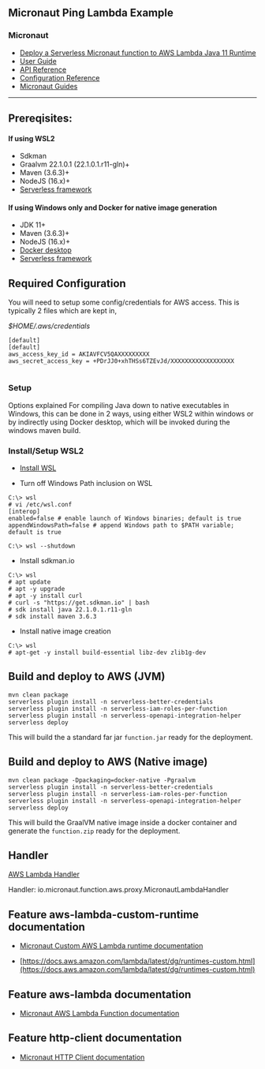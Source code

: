 ## Micronaut Ping Lambda Example

### Micronaut

- [Deploy a Serverless Micronaut function to AWS Lambda Java 11 Runtime](https://guides.micronaut.io/latest/mn-serverless-function-aws-lambda-maven-java.html)
- [User Guide](https://docs.micronaut.io/3.5.2/guide/index.html)
- [API Reference](https://docs.micronaut.io/3.5.2/api/index.html)
- [Configuration Reference](https://docs.micronaut.io/3.5.2/guide/configurationreference.html)
- [Micronaut Guides](https://guides.micronaut.io/index.html)
---

## Prereqisites:

#### If using WSL2
- Sdkman
- Graalvm 22.1.0.1 (22.1.0.1.r11-gln)+
- Maven (3.6.3)+
- NodeJS (16.x)+
- [Serverless framework](https://www.serverless.com/framework/docs/getting-started)

#### If using Windows only and Docker for native image generation
- JDK 11+
- Maven (3.6.3)+
- NodeJS  (16.x)+
- [Docker desktop](https://desktop.docker.com/win/main/amd64/Docker%20Desktop%20Installer.exe)
- [Serverless framework](https://www.serverless.com/framework/docs/getting-started)

## Required Configuration
You will need to setup some config/credentials for AWS access. This is typically 2 files which are kept in,


*$HOME/.aws/credentials*
```
[default]
[default]
aws_access_key_id = AKIAVFCV5QAXXXXXXXXX
aws_secret_access_key = +PDrJJ0+xhTHSs6TZEvJd/XXXXXXXXXXXXXXXXXX
                                              
```

### Setup
Options explained
For compiling Java down to native executables in Windows, this can be done in 2 ways, using either WSL2 within windows or by indirectly using Docker desktop, which will be invoked during the windows maven build.

### Install/Setup WSL2

- [Install WSL](https://docs.microsoft.com/en-us/windows/wsl/install)

- Turn off Windows Path inclusion on WSL

```
C:\> wsl
# vi /etc/wsl.conf
[interop]
enabled=false # enable launch of Windows binaries; default is true
appendWindowsPath=false # append Windows path to $PATH variable; default is true

C:\> wsl --shutdown
```

- Install sdkman.io

```
C:\> wsl
# apt update
# apt -y upgrade
# apt -y install curl
# curl -s "https://get.sdkman.io" | bash
# sdk install java 22.1.0.1.r11-gln
# sdk install maven 3.6.3
```

- Install native image creation
```
C:\> wsl
# apt-get -y install build-essential libz-dev zlib1g-dev
```

## Build and deploy to AWS (JVM)
```
mvn clean package
serverless plugin install -n serverless-better-credentials
serverless plugin install -n serverless-iam-roles-per-function
serverless plugin install -n serverless-openapi-integration-helper
serverless deploy
```
This will build the a standard far jar `function.jar` ready for the deployment.


## Build and deploy to AWS (Native image)
```
mvn clean package -Dpackaging=docker-native -Pgraalvm
serverless plugin install -n serverless-better-credentials
serverless plugin install -n serverless-iam-roles-per-function
serverless plugin install -n serverless-openapi-integration-helper
serverless deploy
```
This will build the GraalVM native image inside a docker container and generate the `function.zip` ready for the deployment.


## Handler

[AWS Lambda Handler](https://docs.aws.amazon.com/lambda/latest/dg/java-handler.html)

Handler: io.micronaut.function.aws.proxy.MicronautLambdaHandler

## Feature aws-lambda-custom-runtime documentation

- [Micronaut Custom AWS Lambda runtime documentation](https://micronaut-projects.github.io/micronaut-aws/latest/guide/index.html#lambdaCustomRuntimes)

- [https://docs.aws.amazon.com/lambda/latest/dg/runtimes-custom.html](https://docs.aws.amazon.com/lambda/latest/dg/runtimes-custom.html)


## Feature aws-lambda documentation

- [Micronaut AWS Lambda Function documentation](https://micronaut-projects.github.io/micronaut-aws/latest/guide/index.html#lambda)


## Feature http-client documentation

- [Micronaut HTTP Client documentation](https://docs.micronaut.io/latest/guide/index.html#httpClient)


